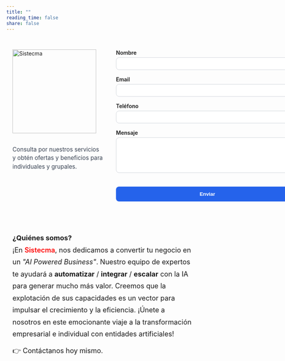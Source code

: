 ```yaml
---
title: ""
reading_time: false
share: false
---
```


<!-- Contenedor principal: columna izquierda (logo) + derecha (form) -->
<div style="
  display:grid;
  grid-template-columns: minmax(280px,360px) minmax(640px,1fr);
  gap: 2.5rem;
  align-items: start;
  max-width: 1280px;
  margin: 0 auto;
  padding: 2rem 1rem;
">

  <!-- Columna izquierda: LOGO alineado a la izquierda + texto debajo -->
  <div style="align-self:start; display:flex; flex-direction:column; justify-content:flex-start; width:100%;">
    <img src="/media/sistecma.svg" alt="Sistecma" style="width:220px; max-width:100%; margin-bottom:1rem;">
    <p style="font-size:0.95rem; line-height:1.5; color:#374151;">
      Consulta por nuestros servicios y obtén ofertas y beneficios para individuales y grupales.
    </p>
  </div>

  <!-- Columna derecha: FORM ocupa todo el ancho disponible -->
  <div style="width:100%; max-width:820px;">
    <form action="https://formsubmit.co/info@sistecma.io" method="POST" style="margin-bottom: 1rem;">

  <div style="margin-bottom: 1rem;">
        <label for="name" style="display:block; margin-bottom:0.25rem; font-weight:600;">Nombre</label>
        <input type="text" id="name" name="name" required
               oninvalid="this.setCustomValidity('Por favor, ingresa tu nombre')"
               oninput="this.setCustomValidity('')"
               style="width:100%; padding:0.5rem; border:1px solid #d1d5db; border-radius:0.5rem;">
      </div>

   <div style="margin-bottom: 1rem;">
        <label for="email" style="display:block; margin-bottom:0.25rem; font-weight:600;">Email</label>
        <input type="email" id="email" name="_replyto" required
               pattern="[a-zA-Z0-9._%+-]+@[a-zA-Z0-9.-]+\.[a-zA-Z]{2,}$"
               title="Por favor ingresa un email válido (ejemplo: usuario@dominio.com)"
               style="width:100%; padding:0.5rem; border:1px solid #d1d5db; border-radius:0.5rem;">
      </div>

   <div style="margin-bottom: 1rem;">
        <label for="phone" style="display:block; margin-bottom:0.25rem; font-weight:600;">Teléfono</label>
        <input type="tel" id="phone" name="phone"
               style="width:100%; padding:0.5rem; border:1px solid #d1d5db; border-radius:0.5rem;">
      </div>

   <div style="margin-bottom: 1rem;">
        <label for="message" style="display:block; margin-bottom:0.25rem; font-weight:600;">Mensaje</label>
        <textarea id="message" name="message" rows="5" required maxlength="200"
                  oninvalid="this.setCustomValidity('Por favor, deja un mensaje')"
                  oninput="updateCharCount(this)"
                  style="width:100%; padding:0.5rem; border:1px solid #d1d5db; border-radius:0.5rem;"></textarea>
        <div id="charCount" style="text-align:right; font-size:12px; color:#666; margin-top:5px;">0/200</div>
      </div>

   <input type="hidden" name="_next" value="https://sistecma.io/thanks">
      <input type="hidden" name="_subject" value="Nuevo mensaje de contacto">

   <button
        style="padding:0.75rem 1rem; border-radius:0.5rem; font-weight:600;
               background-color:#2563eb; color:white; border:none; cursor:pointer; width:100%;">
        Enviar
      </button>
    </form>
  </div>
</div>

<!-- Bloque descriptivo a ancho completo -->
<div style="max-width: 1280px; margin: 2rem auto; text-align:left; font-size:1.125rem; line-height:1.75; padding:0 1rem;">
  <p style="margin:0;">
    <strong>¿Quiénes somos?</strong> <br/>¡En <span style="color:#ff0404; font-weight:600;">Sistecma</span>, nos dedicamos a convertir tu negocio en un <em>"AI Powered Business"</em>. 
    Nuestro equipo de expertos te ayudará a <strong>automatizar</strong> / <strong>integrar</strong> / <strong>escalar</strong> con la IA para generar mucho más valor. 
    Creemos que la explotación de sus capacidades es un vector para impulsar el crecimiento y la eficiencia. 
    ¡Únete a nosotros en este emocionante viaje a la transformación empresarial e individual con entidades artificiales! 
    <span style="display:block; margin-top:0.75rem;">👉 Contáctanos hoy mismo.</span>
  </p>
</div>

<style>
/* Tablet: dos columnas, más equilibradas */
@media (max-width: 1024px) {
  div[style*="grid-template-columns"] {
    grid-template-columns: minmax(240px,320px) minmax(480px,1fr) !important;
    gap: 2rem !important;
  }
}

/* Móvil: logo arriba, form abajo */
@media (max-width: 768px) {
  div[style*="grid-template-columns"] {
    grid-template-columns: 1fr !important;
    gap: 1.25rem !important;
  }
  /* en móvil, el logo y texto se centran */
  div[style*="justify-content:flex-start"] { justify-content:center !important; text-align:center !important; }
}
</style>

<script>
function updateCharCount(textarea) {
  const charCount = document.getElementById('charCount');
  const n = textarea.value.length;
  charCount.textContent = `${n}/200`;
  charCount.style.color = (n > 180) ? '#dc2626' : '#666';
  textarea.setCustomValidity('');
}
</script>
